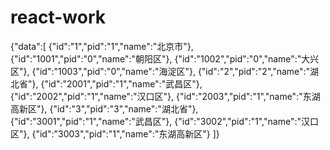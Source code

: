 # react-work

{"data":[
	{"id":"1","pid":"1","name":"北京市"},
	{"id":"1001","pid":"0","name":"朝阳区"},
	{"id":"1002","pid":"0","name":"大兴区"},
	{"id":"1003","pid":"0","name":"海淀区"},
	{"id":"2","pid":"2","name":"湖北省"},
	{"id":"2001","pid":"1","name":"武昌区"},
	{"id":"2002","pid":"1","name":"汉口区"},
	{"id":"2003","pid":"1","name":"东湖高新区"},
	{"id":"3","pid":"3","name":"湖北省"},
	{"id":"3001","pid":"1","name":"武昌区"},
	{"id":"3002","pid":"1","name":"汉口区"},
	{"id":"3003","pid":"1","name":"东湖高新区"}
]}
